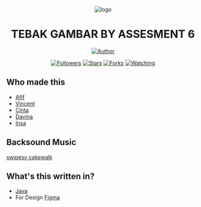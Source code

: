 <p align="center"><img src="https://github.com/ItzApipAjalah/TebakGambar-OLD-/blob/master/app/src/main/res/drawable/logo2.png" alt="logo"></p>
<h1 align="center">TEBAK GAMBAR BY ASSESMENT 6</h1>
<p align="center">
<a href="https://github.com/ItzApipAjalah"><img title="Author" src="https://img.shields.io/badge/AUTHOR-ItzApipAjalah-orange.svg?style=for-the-badge&logo=github"></a>
</p>
<p align="center">
<a href="https://github.com/ItzApipAjalah/followers"><img title="Followers" src="https://img.shields.io/github/followers/ItzApipAjalah?color=blue&style=flat-square"></a>
<a href="https://github.com/ItzApipAjalah/TebakGambar"><img title="Stars" src="https://img.shields.io/github/stars/ItzApipAjalah/TebakGambar?color=red&style=flat-square"></a>
<a href="https://github.com/ItzApipAjalah/TebakGambar/network/members"><img title="Forks" src="https://img.shields.io/github/forks/ItzApipAjalah/TebakGambar?color=red&style=flat-square"></a>
<a href="https://github.com/ItzApipAjalah/TebakGambar/watchers"><img title="Watching" src="https://img.shields.io/github/watchers/ItzApipAjalah/TebakGambar?label=Watchers&color=blue&style=flat-square"></a>
</p>

## Who made this
* [Afif](https://www.instagram.com/apip01____/)
* [Vincent](https://www.instagram.com/vincentiusvick/)
* [Cinta](https://www.instagram.com/cintazera77/)
* [Davina](https://www.instagram.com/davinadaresyaf/)
* [Insa](https://instagram.com/aninsa22)

## Backsound Music
[swipesy cakewalk](https://youtu.be/o9_Gu3TI4IY)

## What's this written in?
* [Java](https://www.java.com/en/)
* For Design [Figma](https://www.figma.com/file/UwxeaIFDArrzAB8NaymLcG/Untitled?node-id=0%3A1&t=C7FVovcnZc3dMMUL-1)
